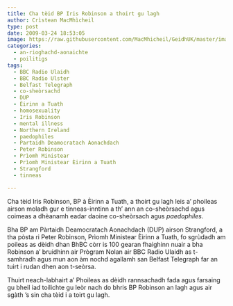 ```yaml
---
title: Cha tèid BP Iris Robinson a thoirt gu lagh
author: Crìstean MacMhìcheil
type: post
date: 2009-03-24 18:53:05
image: https://raw.githubusercontent.com/MacMhicheil/GeidhUK/master/images/2009-03-24-cha-teid-bp-iris-robinson-a-thoirt-gu-lagh.jpg
categories:
  - an-rioghachd-aonaichte
  - poilitigs
tags:
  - BBC Radio Ulaidh
  - BBC Radio Ulster
  - Belfast Telegraph
  - co-sheòrsachd
  - DUP
  - Èirinn a Tuath
  - homosexuality
  - Iris Robinson
  - mental illness
  - Northern Ireland
  - paedophiles
  - Partaidh Deamocratach Aonachdach
  - Peter Robinson
  - Prìomh Ministear
  - Prìomh Ministear Èirinn a Tuath
  - Strangford
  - tinneas

---
```

Cha tèid Iris Robinson, BP à Èirinn a Tuath, a thoirt gu lagh leis a&#8217; phoileas airson moladh gur e tinneas-inntinn a th&#8217; ann an co-sheòrsachd agus coimeas a dhèanamh eadar daoine co-sheòrsach agus _paedophiles_.

<!--more-->

Bha BP am Pàrtaidh Deamocratach Aonachdach (DUP) airson Strangford, a tha pòsta ri Peter Robinson, Prìomh Ministear Èirinn a Tuath, fo sgrùdadh am poileas as dèidh dhan BhBC còrr is 100 gearan fhaighinn nuair a bha Robinson a&#8217; bruidhinn air Prògram Nolan air BBC Radio Ulaidh as t-samhradh agus mun aon àm nochd agallamh san Belfast Telegraph far an tuirt i rudan dhen aon t-seòrsa.

Thuirt neach-labhairt a&#8217; Phoileas as dèidh rannsachadh fada agus farsaing gu bheil iad toilichte gu leòr nach do bhris BP Robinson an lagh agus air sgàth &#8217;s sin cha tèid i a toirt gu lagh.
